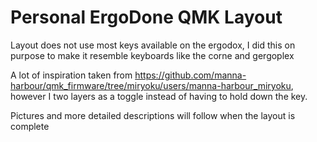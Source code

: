 # Personal ErgoDone QMK Layout
Layout does not use most keys available on the ergodox, I did this on purpose to make it resemble keyboards like the corne and gergoplex

A lot of inspiration taken from https://github.com/manna-harbour/qmk_firmware/tree/miryoku/users/manna-harbour_miryoku, however I two layers as a toggle instead of having to hold down the key.

Pictures and more detailed descriptions will follow when the layout is complete